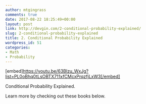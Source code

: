 ```yaml
---
author: mtgingrass
comments: true
date: 2017-08-22 18:25:49+00:00
layout: post
link: http://devgin.com/2-conditional-probability-explained/
slug: 2-conditional-probability-explained
title: 2. Conditional Probability Explained
wordpress_id: 51
categories:
- Math
- Probability
---
```


[embed]https://youtu.be/63Blzu_WxJg?list=PL0oBhq0tLsOBTX711xfCMcxPrqzfjLxW3[/embed]

Conditional Probability Explained.

Learn more by checking out these books below. 




    
    
    
